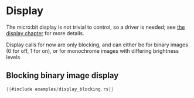 # Display

The micro:bit display is not trivial to control, so a driver is needed;
see [the display chapter](../display/00.00.README.html) for more details.

Display calls for now are only blocking, and can either be for binary images (0 for off, 1 for on),
or for monochrome images with differing brightness levels

## Blocking binary image display

``` rust
{{#include examples/display_blocking.rs}}
```
